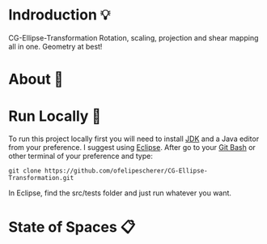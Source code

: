 # Indroduction :bulb:

CG-Ellipse-Transformation
Rotation, scaling, projection and shear mapping all in one. Geometry at best!

# About :blue_book:


# Run Locally :open_file_folder:
To run this project locally first you will need to install [JDK](https://www.oracle.com/br/java/technologies/javase/javase-jdk8-downloads.html) and a Java editor from your preference. I suggest using [Eclipse](https://www.eclipse.org).
After go to your [Git Bash](https://gitforwindows.org) or other terminal of your preference and type:

    git clone https://github.com/ofelipescherer/CG-Ellipse-Transformation.git

In Eclipse, find the src/tests folder and just run whatever you want.

# State of Spaces :clipboard:


